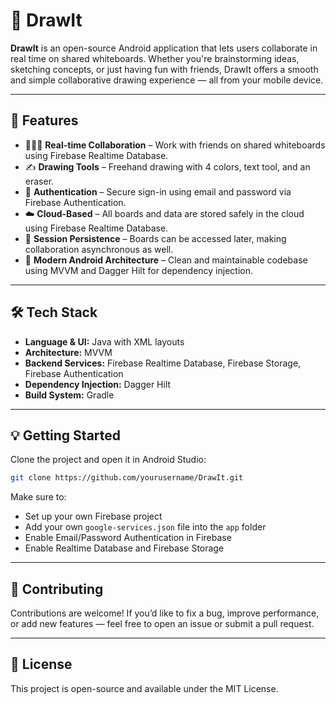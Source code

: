 # 🎨 DrawIt

**DrawIt** is an open-source Android application that lets users collaborate in real time on shared whiteboards. Whether you're brainstorming ideas, sketching concepts, or just having fun with friends, DrawIt offers a smooth and simple collaborative drawing experience — all from your mobile device.

---

## 🚀 Features

- 🧑‍🤝‍🧑 **Real-time Collaboration** – Work with friends on shared whiteboards using Firebase Realtime Database.
- ✍️ **Drawing Tools** – Freehand drawing with 4 colors, text tool, and an eraser.
- 🔐 **Authentication** – Secure sign-in using email and password via Firebase Authentication.
- ☁️ **Cloud-Based** – All boards and data are stored safely in the cloud using Firebase Realtime Database.
- 💾 **Session Persistence** – Boards can be accessed later, making collaboration asynchronous as well.
- 📱 **Modern Android Architecture** – Clean and maintainable codebase using MVVM and Dagger Hilt for dependency injection.

---

## 🛠 Tech Stack

- **Language & UI:** Java with XML layouts  
- **Architecture:** MVVM  
- **Backend Services:** Firebase Realtime Database, Firebase Storage, Firebase Authentication  
- **Dependency Injection:** Dagger Hilt  
- **Build System:** Gradle

---

## 💡 Getting Started

Clone the project and open it in Android Studio:

```bash
git clone https://github.com/yourusername/DrawIt.git
```

Make sure to:

- Set up your own Firebase project  
- Add your own `google-services.json` file into the `app` folder
- Enable Email/Password Authentication in Firebase  
- Enable Realtime Database and Firebase Storage  

---

## 🤝 Contributing

Contributions are welcome! If you’d like to fix a bug, improve performance, or add new features — feel free to open an issue or submit a pull request.

---

## 📄 License

This project is open-source and available under the MIT License.
